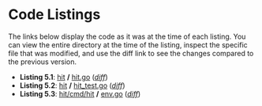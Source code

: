 # Code Listings
 
The links below display the code as it was at the time of each listing. You can view the entire directory at the time of the listing, inspect the specific file that was modified, and use the diff link to see the changes compared to the previous version.
 
<!-- LISTING LINKS START -->

- **Listing 5.1**: [hit](https://github.com/inancgumus/gobyexample/tree/cf8e98a434c41b5d3a7d59592038e9fe552b2b47/hit) **/** [hit.go](https://github.com/inancgumus/gobyexample/blob/cf8e98a434c41b5d3a7d59592038e9fe552b2b47/hit/hit.go) (_[diff](https://github.com/inancgumus/gobyexample/compare/cf8e98a434c41b5d3a7d59592038e9fe552b2b47^..cf8e98a434c41b5d3a7d59592038e9fe552b2b47)_)
- **Listing 5.2**: [hit](https://github.com/inancgumus/gobyexample/tree/c70fbd29f275d9cfaf38169243f04000729c4169/hit) **/** [hit_test.go](https://github.com/inancgumus/gobyexample/blob/c70fbd29f275d9cfaf38169243f04000729c4169/hit/hit_test.go) (_[diff](https://github.com/inancgumus/gobyexample/compare/c70fbd29f275d9cfaf38169243f04000729c4169^..c70fbd29f275d9cfaf38169243f04000729c4169)_)
- **Listing 5.3**: [hit/cmd/hit](https://github.com/inancgumus/gobyexample/tree/e9a65e07213fd36383c3130fa538de0e23a5e815/hit/cmd/hit) **/** [env.go](https://github.com/inancgumus/gobyexample/blob/e9a65e07213fd36383c3130fa538de0e23a5e815/hit/cmd/hit/env.go) (_[diff](https://github.com/inancgumus/gobyexample/compare/e9a65e07213fd36383c3130fa538de0e23a5e815^..e9a65e07213fd36383c3130fa538de0e23a5e815)_)
<!-- LISTING LINKS END -->
 
